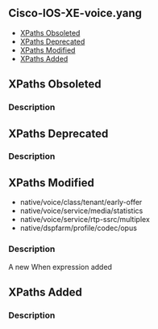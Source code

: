 ## Cisco-IOS-XE-voice.yang


- [XPaths Obsoleted](#xpaths-obsoleted)
- [XPaths Deprecated](#xpaths-deprecated)
- [XPaths Modified](#xpaths-modified)
- [XPaths Added](#xpaths-added)

## XPaths Obsoleted

### Description

## XPaths Deprecated

### Description

## XPaths Modified

- native/voice/class/tenant/early-offer
- native/voice/service/media/statistics
- native/voice/service/rtp-ssrc/multiplex
- native/dspfarm/profile/codec/opus

### Description

A new When expression added

## XPaths Added

### Description
